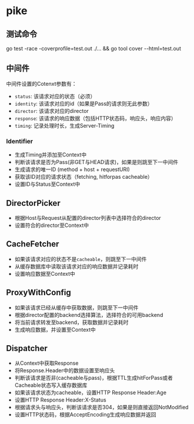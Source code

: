 # pike

## 测试命令

go test -race -coverprofile=test.out ./... && go tool cover --html=test.out

## 中间件

中间件设置的Cotenxt参数有：

- `status`: 该请求对应的状态（必须）
- `identity`: 该请求对应的id（如果是Pass的请求则无此参数）
- `director`: 该请求对应的director
- `response`: 该请求的响应数据（包括HTTP状态码，响应头，响应内容）
- `timing`: 记录处理时长，生成Server-Timing


### Identifier

- 生成Timing并添加至Context中
- 判断该请求是否为Pass(非GET与HEAD请求)，如果是则跳至下一中间件
- 生成请求的唯一ID (method + host + requestURI)
- 获取该ID对应的请求状态（fetching, hitforpas cacheable）
- 设置ID与Status至Context中


## DirectorPicker

- 根据Host与Request从配置的director列表中选择符合的director
- 设置符合的director至Context中

## CacheFetcher

- 如果该请求对应的状态不是`cacheable`，则跳至下一中间件
- 从缓存数据库中读取该请求对应的响应数据并记录耗时
- 设置响应数据至Context中

## ProxyWithConfig

- 如果该请求已经从缓存中获取数据，则跳至下一中间件
- 根据director配置的backend选择算法，选择符合的可用backend
- 将当前请求转发至backend，获取数据并记录耗时
- 生成响应数据，并设置至Context中

## Dispatcher

- 从Context中获取Response
- 将Response.Header中的数据设置至响应头
- 判断该请求是否非(cacheable与pass)，根据TTL生成hitForPass或者Cacheable状态写入缓存数据库
- 如果该请求状态为cacheable，设置HTTP Response Header:Age
- 设置HTTP Response Header:X-Status 
- 根据请求头与响应头，判断该请求是否304，如果是则直接返回NotModified
- 设置HTTP状态码，根据AcceptEncoding生成响应数据并返回
